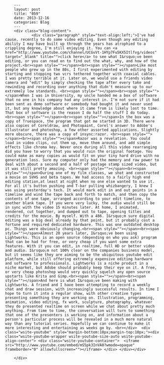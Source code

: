 
        ---
        layout: post
        title: "059"
        date: 2013-12-16
        categories: Blog
        ---
        <div class="blog-content">
				<div class="paragraph" style="text-align:left;">I've had cause, recently to do some video editing. Even though any editing ability I may have built up through the years has atrophied to a crippling degree, I'm still enjoying it. You can <a href="http://www.youtube.com/channel/UCGvVt-1HYp7Fu5KX5Itlfvg/videos" target="_blank" title="">click here</a> to see what I&rsquo;ve been editing, or you can read on to find out the what, why, and how of the project.<br><span style=""></span><br><span style=""></span>Like most people who grew up in the 80s, I first experimented with editing by starting and stopping two vcrs tethered together with coaxial cables. I was pretty terrible at it. Later on, we would use a friends video camera and "edit" by simply checking the tape after every take and rewinding and recording over anything that didn't measure up to our extremely low standards. <br><span style=""></span><br><span style=""></span>When I was in University, my uncle handed me a box of software that no one in his company had any interest in. I'm not sure if it had been sent as demo software or somebody had bought it and never used it, but any knowledge about where it came from is likely lost to time. That box of software is the reason I do half the stuff I do today. <br><span style=""></span><br><span style=""></span>In the box was a copy of Truespace, the program that got me started in 3D. There were also copies of Coreldraw, and Photopaint, Corel's answer to Adobe's illustrator and photoshop, a few other assorted applications. Slightly more obscure, there was a copy of insync:razor. <br><span style=""></span><br><span style=""></span>Razor was a revelation. You could load in video clips, cut them up, move them around, and add simple effects like chroma key. Never once during all this video rearranging did you have to worry that you would ruin the original footage. You could make as many copies as would fit on your tiny hard drive with no generation loss. Sure my computer only had the memory and raw power to deal with about a second and a half of postage stamp sized video, but it was still pretty amazing. <br><span style=""></span><br><span style=""></span>During one of my film classes, we shot and constructed a movie on SVHS and beta tapes. We had access to a fairly high end editing station,at least at night when no one else wanted to use it. For all it's button pushing and T-bar pulling whizbangery, I knew I was using yesterday's tech. It would mark edit in and out points in a timeline and wind the tape back and forth to match, and then copy the contents of one tape, arranged according to your edit timeline, to another blank tape. If you were very lucky, the audio would still be in sync with the video 15 minutes later. At home, I animated, rendered, cut together, and dumped out to tape, opening titles and credits for the movie. By myself. With a 486. I&rsquo;m sure digital editing was a big deal already by that point, but it probably cost a fortune and required dedicated hardware. This was one outdated desktop pc. Things were obviously changing.<br><span style=""></span><br><span style=""></span>Almost 20 years later, I&rsquo;ve been using Lightworks. This is an open source (depending on who you ask) program that can be had for free, or very cheap if you want some extra features. With it you can edit, in realtime, full HD or better video and audio. I&rsquo;m not 100% clear on the companies business model, but it seems like they are aiming to be the ubiquitous youtube edit platform, while still offering extremely expensive editing hardware and software to professionals. Lightworks is a niche product in a niche market, but Adobe should probably keep their eye on it. A free, or very cheap photoshop would very quickly squelch any open source upstarts like Krita and Gimp.<br><span style=""></span><br><span style=""></span>And here is what I&rsquo;ve been making with Lightworks. A friend and I have been attempting to record a weekly chat and draw session, with increasingly successful results. In time I hope to turn it into a regular show, with other creative types presenting something they are working on. Illustration, programming, animation, video editing, fx work, sculpture, photography, whatever they do presented realtime on screen while we chat about pretty much anything. From time to time, the conversation will turn to something that one of the presenters is working on, and information about a person's particular process will be revealed in a much more natural way than any tutorial series. Hopefully we can continue to make it more interesting and entertaining as weeks go by. <br></div>  <div class="wsite-youtube" style="margin-bottom:10px;margin-top:10px;"><div class="wsite-youtube-wrapper wsite-youtube-size-auto wsite-youtube-align-center"> <div class="wsite-youtube-container">  <iframe src="http://www.youtube.com/embed/mS5pk3InVA0?wmode=opaque" frameborder="0" allowfullscreen=""></iframe> </div> </div></div>

		</div>
        